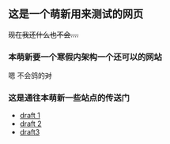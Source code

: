 ## 这是一个萌新用来测试的网页

<s>现在我还什么也不会....</s>

### 本萌新要一个寒假内架构一个还可以的网站

嗯 不会鸽的<s>对</s>

### 这是通往本萌新一些站点的传送门

<ul>
  <li><a href="site/index.html" target="_blank">draft 1</a></li>
  <li><a href="site/doc-structure-before.html" target="_blank">draft 2</a></li>
  <li><a href="site/text.html" target="_blank">draft3</a></li>
 </ul>

